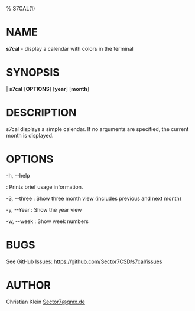 % S7CAL(1)

# NAME

**s7cal** - display a calendar with colors in the terminal

# SYNOPSIS

| **s7cal** \[**OPTIONS**] \[**year**] \[**month**]

# DESCRIPTION

s7cal displays a simple calendar. If no arguments are specified, the current month is
displayed.

# OPTIONS

-h, \--help

:   Prints brief usage information.

-3, \--three
:   Show three month view (includes previous and next month)

-y, \--Year
:   Show the year view

-w, \--week
:   Show week numbers

# BUGS

See GitHub Issues: <https://github.com/Sector7CSD/s7cal/issues>

# AUTHOR

Christian Klein <Sector7@gmx.de>
